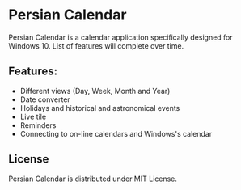 # Persian Calendar

Persian Calendar is a calendar application specifically designed for Windows 10.
List of features will complete over time.

Features:
-----
* Different views (Day, Week, Month and Year)
* Date converter
* Holidays and historical and astronomical events
* Live tile
* Reminders
* Connecting to on-line calendars and Windows's calendar

License
-----
Persian Calendar is distributed under MIT License.
